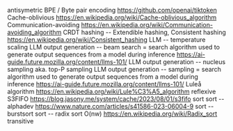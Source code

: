 antisymetric
BPE / Byte pair encoding https://github.com/openai/tiktoken
Cache-oblivious https://en.wikipedia.org/wiki/Cache-oblivious_algorithm
Communication-avoiding https://en.wikipedia.org/wiki/Communication-avoiding_algorithm
CRDT
hashing -- Extendible hashing, Consistent hashing https://en.wikipedia.org/wiki/Consistent_hashing
LLM -- temperature scaling
LLM output generation -- beam search = search algorithm used to generate output sequences from a model during inference https://ai-guide.future.mozilla.org/content/llms-101/
LLM output generation -- nucleus sampling aka. top-P sampling
LLM output generation -- sampling = search algorithm used to generate output sequences from a model during inference https://ai-guide.future.mozilla.org/content/llms-101/
Luleå algorithm https://en.wikipedia.org/wiki/Lule%C3%A5_algorithm
reflexive
S3FIFO https://blog.jasony.me/system/cache/2023/08/01/s3fifo
sort
sort -- alphadev https://www.nature.com/articles/s41586-023-06004-9
sort -- burstsort
sort -- radix sort O(nw) https://en.wikipedia.org/wiki/Radix_sort
transitive
